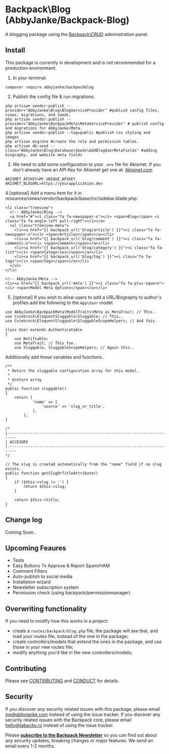 # Backpack\Blog (AbbyJanke/Backpack-Blog)

A blogging package using the [Backpack\CRUD](https://github.com/Laravel-Backpack/crud) administration panel.

## Install

This package is currently in development and is not recommended for a production environment.

1. In your terminal:
```
composer require abbyjanke/backpackblog
```

2. Publish the config file & run migrations.
```
php artisan vendor:publish --provider="AbbyJanke\Blog\BlogServiceProvider" #publish config files, views, migrations, and seeds.
php artisan vendor:publish --provider="AbbyJanke\BackpackMeta\MetaServiceProvider" # publish config and migrations for AbbyJanke/Meta.
php artisan vendor:publish --tag=public #publish css styling and images
php artisan migrate #create the role and permission tables.
php artisan db:seed --class="AbbyJanke\Blog\Database\Seeds\AddBlogUserMetaFields" #adding biography, and website meta fields
```

3. We need to add some configuration to your `.env` file for Akismet. If you don't already have an API Key for Akismet get one at: [Akismet.com](https://akismet.com/)

```
AKISMET_APIKEY=MY_UNIQUE_APIKEY
AKISMET_BLOGURL=https://yourapplication.dev
```

4.[optional] Add a menu item for it in resources/views/vendor/backpack/base/inc/sidebar.blade.php:
```
<li class="treeview">
  <!-- AbbyJanke/Blog -->
  <a href="#"><i class="fa fa-newspaper-o"></i> <span>Blog</span> <i class="fa fa-angle-left pull-right"></i></a>
  <ul class="treeview-menu">
    <li><a href="{{ backpack_url('blog/article') }}"><i class="fa fa-newspaper-o"></i> <span>Articles</span></a></li>
    <li><a href="{{ backpack_url('blog/comment') }}"><i class="fa fa-comments-o"></i> <span>Comment</span></a></li>
    <li><a href="{{ backpack_url('blog/category') }}"><i class="fa fa-list"></i> <span>Categories</span></a></li>
    <li><a href="{{ backpack_url('blog/tag') }}"><i class="fa fa-tags"></i> <span>Tags</span></a></li>
  </ul>
</li>

<!-- AbbyJanke/Meta -->
<li><a href="{{ backpack_url('meta') }}"><i class="fa fa-plus-square"></i> <span>Model Meta Options</span></a></li>
```

5. [optional] If you wish to allow users to add a URL/Biography to author's profiles add the following to the `App\User` model.

```
use AbbyJanke\BackpackMeta\ModelTraits\Meta as MetaTrait; // This..
use Cviebrock\EloquentSluggable\Sluggable; // This..
use Cviebrock\EloquentSluggable\SluggableScopeHelpers; // And this.

class User extends Authenticatable
{
    use Notifiable;
    use MetaTrait; // This too..
    use Sluggable, SluggableScopeHelpers; // Again this..

```

Additionally add these variables and functions..

```
/**
 * Return the sluggable configuration array for this model.
 *
 * @return array
 */
public function sluggable()
{
    return [
            'name' => [
                'source' => 'slug_or_title',
            ],
        ];
}

/*
|--------------------------------------------------------------------------
| ACCESORS
|--------------------------------------------------------------------------
*/

// The slug is created automatically from the "name" field if no slug exists.
public function getSlugOrTitleAttribute()
{
    if ($this->slug != '') {
        return $this->slug;
    }

    return $this->title;
}
```



## Change log

Coming Soon..

## Upcoming Feaures

- Tests
- Easy Buttons To Approve & Report Spam/HAM
- Comment Filters
- Auto-publish to social media
- Installation wizard
- Newsletter subscription system
- Permission check (using backpack/permissionmanager)

## Overwriting functionality

If you need to modify how this works in a project:
- create a ```routes/backpack/blog.php``` file; the package will see that, and load _your_ routes file, instead of the one in the package;
- create controllers/models that extend the ones in the package, and use those in your new routes file;
- modify anything you'd like in the new controllers/models;

## Contributing

Please see [CONTRIBUTING](CONTRIBUTING.md) and [CONDUCT](CONDUCT.md) for details.

## Security

If you discover any security related issues with this package, please email me@abbyjanke.com instead of using the issue tracker.
If you discover any security related issues with the Backpack core, please email hello@tabacitu.ro instead of using the issue tracker.

Please **[subscribe to the Backpack Newsletter](http://eepurl.com/bUEGjf)** so you can find out about any security updates, breaking changes or major features. We send an email every 1-2 months.
